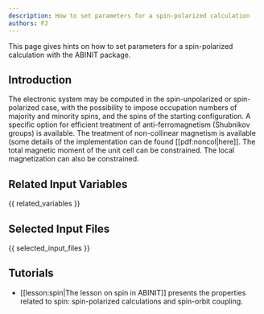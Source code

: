 ```yaml
---
description: How to set parameters for a spin-polarized calculation
authors: FJ
---
```


This page gives hints on how to set parameters for a spin-polarized calculation with the ABINIT package.

## Introduction

The electronic system may be computed in the spin-unpolarized or spin-
polarized case, with the possibility to impose occupation numbers of majority
and minority spins, and the spins of the starting configuration. A specific
option for efficient treatment of anti-ferromagnetism (Shubnikov groups) is
available. The treatment of non-collinear magnetism is available (some details
of the implementation can de found [[pdf:noncol|here]]. The total magnetic
moment of the unit cell can be constrained. The local magnetization can also
be constrained.



## Related Input Variables

{{ related_variables }}

## Selected Input Files

{{ selected_input_files }}

## Tutorials

* [[lesson:spin|The lesson on spin in ABINIT]] presents the properties related to spin: spin-polarized calculations and spin-orbit coupling. 

